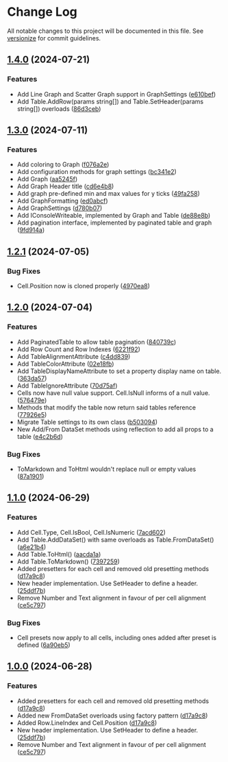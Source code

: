 # Change Log

All notable changes to this project will be documented in this file. See [versionize](https://github.com/versionize/versionize) for commit guidelines.

<a name="1.4.0"></a>
## [1.4.0](https://www.github.com/thiagomvas/SharpTables/releases/tag/v1.4.0) (2024-07-21)

### Features

* Add Line Graph and Scatter Graph support in GraphSettings ([e610bef](https://www.github.com/thiagomvas/SharpTables/commit/e610bef6e287f9a94496ca5fcf5bebb1f2d7d753))
* Add Table.AddRow(params string[]) and Table.SetHeader(params string[]) overloads ([86d3ceb](https://www.github.com/thiagomvas/SharpTables/commit/86d3ceb282a14511268db7877eaa60e35da43a61))

<a name="1.3.0"></a>
## [1.3.0](https://www.github.com/thiagomvas/SharpTables/releases/tag/v1.3.0) (2024-07-11)

### Features

* Add coloring to Graph ([f076a2e](https://www.github.com/thiagomvas/SharpTables/commit/f076a2e3968b0d8cf0f23ea43183361e799b8873))
* Add configuration methods for graph settings ([bc341e2](https://www.github.com/thiagomvas/SharpTables/commit/bc341e24d944e58c18b2db8f2d3c96b46d1304c5))
* Add Graph ([aa5245f](https://www.github.com/thiagomvas/SharpTables/commit/aa5245f5ff307314b78d3a667c6c64059d2780eb))
* Add Graph Header title ([cd6e4b8](https://www.github.com/thiagomvas/SharpTables/commit/cd6e4b8dc0f2b6e7076fc1b58b0901f509d1cfb5))
* Add graph pre-defined min and max values for y ticks ([49fa258](https://www.github.com/thiagomvas/SharpTables/commit/49fa2589609f5a0ad0a0ee32bdfce69c8cd9522d))
* Add GraphFormatting ([ed0abcf](https://www.github.com/thiagomvas/SharpTables/commit/ed0abcfb703d158b2820209340291b4bb382e6ed))
* Add GraphSettings<T> ([d780b07](https://www.github.com/thiagomvas/SharpTables/commit/d780b0736d8c1c609489d84d7d5faec29e49b0f8))
* Add IConsoleWriteable, implemented by Graph and Table ([de88e8b](https://www.github.com/thiagomvas/SharpTables/commit/de88e8be87061244f88772b3143364e66a617b25))
* Add pagination interface, implemented by paginated table and graph ([9fd914a](https://www.github.com/thiagomvas/SharpTables/commit/9fd914a9f5b7862d335d99f1c7a54a9b02153dfe))

<a name="1.2.1"></a>
## [1.2.1](https://www.github.com/thiagomvas/SharpTables/releases/tag/v1.2.1) (2024-07-05)

### Bug Fixes

* Cell.Position now is cloned properly ([4970ea8](https://www.github.com/thiagomvas/SharpTables/commit/4970ea8bd65c975afaa04baa3a8f991a457351c9))

<a name="1.2.0"></a>
## [1.2.0](https://www.github.com/thiagomvas/SharpTables/releases/tag/v1.2.0) (2024-07-04)

### Features

* Add PaginatedTable to allow table pagination ([840739c](https://www.github.com/thiagomvas/SharpTables/commit/840739c37e7e7fa3c1ecdda3769b8954ac84d130))
* Add Row Count and Row Indexes ([6221f92](https://www.github.com/thiagomvas/SharpTables/commit/6221f9244fc5916bfda55f14d76a6b1f970ebf4e))
* Add TableAlignmentAttribute ([c4dd839](https://www.github.com/thiagomvas/SharpTables/commit/c4dd839dad8f24f19d742249c8014ec0db9fca14))
* Add TableColorAttribute ([02e18fb](https://www.github.com/thiagomvas/SharpTables/commit/02e18fb8e6600107a94020f5924108e2a8cf4c94))
* Add TableDisplayNameAttribute to set a property display name on table. ([363da57](https://www.github.com/thiagomvas/SharpTables/commit/363da576943970c279a267f56aa79009e8c92cfc))
* Add TableIgnoreAttribute ([70d75af](https://www.github.com/thiagomvas/SharpTables/commit/70d75af0846c379fd17a588419c97bb35886dfee))
* Cells now have null value support. Cell.IsNull informs of a null value. ([576479e](https://www.github.com/thiagomvas/SharpTables/commit/576479ebaf100016ae5851c3e5816b6602cfe3ac))
* Methods that modify the table now return said tables reference ([77926e5](https://www.github.com/thiagomvas/SharpTables/commit/77926e5146cb0495e6d602cb7807cc5f87aec07c))
* Migrate Table settings to its own class ([b503094](https://www.github.com/thiagomvas/SharpTables/commit/b50309488321251b76e4ff78d9535b06bc5119c8))
* New Add/From DataSet methods using reflection to add all props to a table ([e4c2b6d](https://www.github.com/thiagomvas/SharpTables/commit/e4c2b6d87590329dd7b10592a00a33400c33155c))

### Bug Fixes

* ToMarkdown and ToHtml wouldn't replace null or empty values ([87a1901](https://www.github.com/thiagomvas/SharpTables/commit/87a190191319de3bac0f75b2c3ed90210c507193))

<a name="1.1.0"></a>
## [1.1.0](https://www.github.com/thiagomvas/SharpTables/releases/tag/v1.1.0) (2024-06-29)

### Features

* Add Cell.Type, Cell.IsBool, Cell.IsNumeric ([7acd602](https://www.github.com/thiagomvas/SharpTables/commit/7acd602d77367d2976b93cf6326f6c85a834ad85))
* Add Table.AddDataSet() with same overloads as Table.FromDataSet() ([a6e21b4](https://www.github.com/thiagomvas/SharpTables/commit/a6e21b41779652466da013497884187c3e07f6f2))
* Add Table.ToHtml() ([aacda1a](https://www.github.com/thiagomvas/SharpTables/commit/aacda1ad0839b800c9cb0b97d480047a1fa836b3))
* Add Table.ToMarkdown() ([7397259](https://www.github.com/thiagomvas/SharpTables/commit/7397259bf556c5d2895a4eca80d6e81479a014ed))
* Added presetters for each cell and removed old presetting methods ([d17a9c8](https://www.github.com/thiagomvas/SharpTables/commit/d17a9c81c3ab7548e9071c3bfbdfe2eb6332a357))
* New header implementation. Use SetHeader to define a header. ([25ddf7b](https://www.github.com/thiagomvas/SharpTables/commit/25ddf7b6babbef4ff9f3db96a496bce58d8a110c))
* Remove Number and Text alignment in favour of per cell alignment ([ce5c797](https://www.github.com/thiagomvas/SharpTables/commit/ce5c797fa4095e0897793ced50b73dd666faab13))

### Bug Fixes

* Cell presets now apply to all cells, including ones added after preset is defined ([6a90eb5](https://www.github.com/thiagomvas/SharpTables/commit/6a90eb5c65b3b435464c317e43866e212f895579))

<a name="1.1.0"></a>
## [1.0.0](https://www.github.com/thiagomvas/SharpTables/releases/tag/v1.0.0) (2024-06-28)

### Features

* Added presetters for each cell and removed old presetting methods ([d17a9c8](https://www.github.com/thiagomvas/SharpTables/commit/d17a9c81c3ab7548e9071c3bfbdfe2eb6332a357))
* Added new FromDataSet overloads using factory pattern ([d17a9c8](https://www.github.com/thiagomvas/SharpTables/commit/d17a9c81c3ab7548e9071c3bfbdfe2eb6332a357))
* Added Row.LineIndex and Cell.Position ([d17a9c8](https://www.github.com/thiagomvas/SharpTables/commit/d17a9c81c3ab7548e9071c3bfbdfe2eb6332a357))
* New header implementation. Use SetHeader to define a header. ([25ddf7b](https://www.github.com/thiagomvas/SharpTables/commit/25ddf7b6babbef4ff9f3db96a496bce58d8a110c))
* Remove Number and Text alignment in favour of per cell alignment ([ce5c797](https://www.github.com/thiagomvas/SharpTables/commit/ce5c797fa4095e0897793ced50b73dd666faab13))

